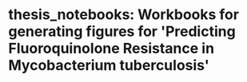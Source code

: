 # thesis_notebooks: Workbooks for generating figures for 'Predicting Fluoroquinolone Resistance in Mycobacterium tuberculosis'
